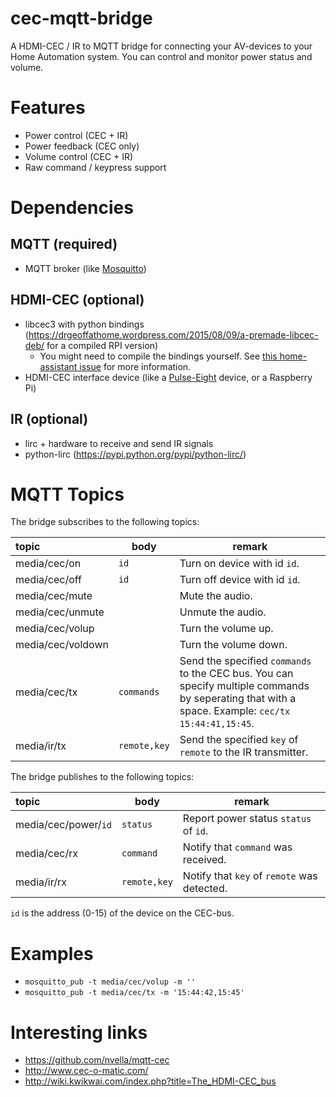 cec-mqtt-bridge
===============

A HDMI-CEC / IR to MQTT bridge for connecting your AV-devices to your Home Automation system. You can control and monitor
power status and volume.

# Features
* Power control (CEC + IR)
* Power feedback (CEC only)
* Volume control (CEC + IR)
* Raw command / keypress support

# Dependencies

## MQTT (required)
* MQTT broker (like [Mosquitto](https://mosquitto.org/))

## HDMI-CEC (optional)
* libcec3 with python bindings (https://drgeoffathome.wordpress.com/2015/08/09/a-premade-libcec-deb/ for a compiled RPI version)
  * You might need to compile the bindings yourself. See [this home-assistant issue](https://github.com/home-assistant/home-assistant/issues/2306) for more information.
* HDMI-CEC interface device (like a [Pulse-Eight](https://www.pulse-eight.com/) device, or a Raspberry Pi)

## IR (optional)
* lirc + hardware to receive and send IR signals
* python-lirc (https://pypi.python.org/pypi/python-lirc/)


# MQTT Topics

The bridge subscribes to the following topics:

| topic              | body         | remark |
|:-------------------|--------------|--------|
| media/cec/on       | `id`         | Turn on device with id `id`. |
| media/cec/off      | `id`         | Turn off device with id `id`. |
| media/cec/mute     |              | Mute the audio. |
| media/cec/unmute   |              | Unmute the audio. |
| media/cec/volup    |              | Turn the volume up. |
| media/cec/voldown  |              | Turn the volume down. |
| media/cec/tx       | `commands`   | Send the specified `commands` to the CEC bus. You can specify multiple commands by seperating that with a space. Example: `cec/tx 15:44:41,15:45`. |
| media/ir/tx        | `remote,key` | Send the specified `key` of `remote` to the IR transmitter. |

The bridge publishes to the following topics:

| topic                | body          | remark |
|:---------------------|---------------|--------|
| media/cec/power/`id` | `status`      | Report power status `status` of `id`. |
| media/cec/rx         | `command`     | Notify that `command` was received. |
| media/ir/rx          | `remote,key`  | Notify that `key` of `remote` was detected. |

`id` is the address (0-15) of the device on the CEC-bus.

# Examples
* `mosquitto_pub -t media/cec/volup -m ''`
* `mosquitto_pub -t media/cec/tx -m '15:44:42,15:45'`

# Interesting links
* https://github.com/nvella/mqtt-cec
* http://www.cec-o-matic.com/
* http://wiki.kwikwai.com/index.php?title=The_HDMI-CEC_bus